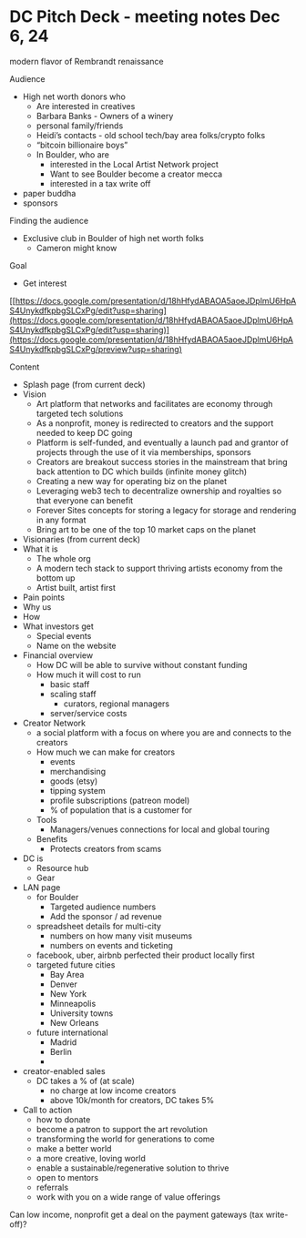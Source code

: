 # DC Pitch Deck - meeting notes Dec 6, 24

modern flavor of Rembrandt renaissance

 

Audience

- High net worth donors who
    - Are interested in creatives
    - Barbara Banks - Owners of a winery
    - personal family/friends
    - Heidi’s contacts - old school tech/bay area folks/crypto folks
    - “bitcoin billionaire boys”
    - In Boulder, who are
        - interested in the Local Artist Network project
        - Want to see Boulder become a creator mecca
        - interested in a tax write off
- paper buddha
- sponsors

Finding the audience

- Exclusive club in Boulder of high net worth folks
    - Cameron might know

Goal

- Get interest

[[https://docs.google.com/presentation/d/18hHfydABAOA5aoeJDplmU6HpAS4UnykdfkpbgSLCxPg/edit?usp=sharing](https://docs.google.com/presentation/d/18hHfydABAOA5aoeJDplmU6HpAS4UnykdfkpbgSLCxPg/edit?usp=sharing)](https://docs.google.com/presentation/d/18hHfydABAOA5aoeJDplmU6HpAS4UnykdfkpbgSLCxPg/preview?usp=sharing)

Content

- Splash page (from current deck)
- Vision
    - Art platform that networks and facilitates are economy through targeted tech solutions
    - As a nonprofit, money is redirected to creators and the support needed to keep DC going
    - Platform is self-funded, and eventually a launch pad and grantor of projects through the use of it via memberships, sponsors
    - Creators are breakout success stories in the mainstream that bring back attention to DC which builds (infinite money glitch)
    - Creating a new way for operating biz on the planet
    - Leveraging web3 tech to decentralize ownership and royalties so that everyone can benefit
    - Forever Sites concepts for storing a legacy for storage and rendering in any format
    - Bring art to be one of the top 10 market caps on the planet
- Visionaries (from current deck)
- What it is
    - The whole org
    - A modern tech stack to support thriving artists economy from the bottom up
    - Artist built, artist first
- Pain points
- Why us
- How
- What investors get
    - Special events
    - Name on the website
- Financial overview
    - How DC will be able to survive without constant funding
    - How much it will cost to run
        - basic staff
        - scaling staff
            - curators, regional managers
        - server/service costs
- Creator Network
    - a social platform with a focus on where you are and connects to the creators
    - How much we can make for creators
        - events
        - merchandising
        - goods (etsy)
        - tipping system
        - profile subscriptions (patreon model)
        - % of population that is a customer for
    - Tools
        - Managers/venues connections for local and global touring
    - Benefits
        - Protects creators from scams
- DC is
    - Resource hub
    - Gear
- LAN page
    - for Boulder
        - Targeted audience numbers
        - Add the sponsor / ad revenue
    - spreadsheet details for multi-city
        - numbers on how many visit museums
        - numbers on events and ticketing
    - facebook, uber, airbnb perfected their product locally first
    - targeted future cities
        - Bay Area
        - Denver
        - New York
        - Minneapolis
        - University towns
        - New Orleans
    - future international
        - Madrid
        - Berlin
        - 
- creator-enabled sales
    - DC takes a % of (at scale)
        - no charge at low income creators
        - above 10k/month for creators, DC takes 5%
- Call to action
    - how to donate
    - become a patron to support the art revolution
    - transforming the world for generations to come
    - make a better world
    - a more creative, loving world
    - enable a sustainable/regenerative solution to thrive
    - open to mentors
    - referrals
    - work with you on a wide range of value offerings

Can low income, nonprofit get a deal on the payment gateways (tax write-off)?